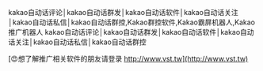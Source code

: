 kakao自动话评论│kakao自动话群发│kakao自动话软件│kakao自动话关注│kakao自动话私信│kakao自动话群控,Kakao群控软件,Kakao霸屏机器人,Kakao推广机器人
kakao自动话评论│kakao自动话群发│kakao自动话软件│kakao自动话关注│kakao自动话私信│kakao自动话群控

[😍想了解推广相关软件的朋友请登录 http://www.vst.tw](http://www.vst.tw)



